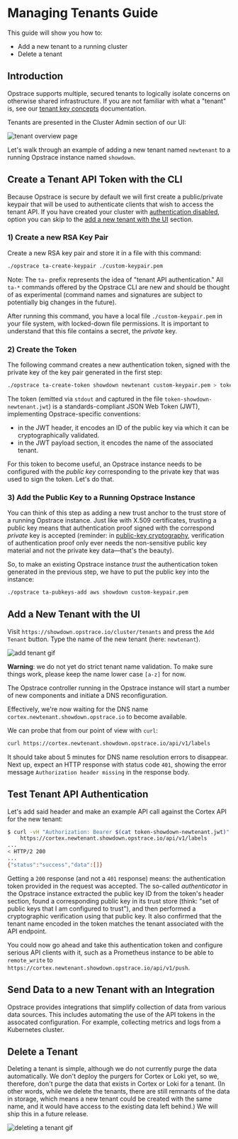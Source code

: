 # Managing Tenants Guide

This guide will show you how to:

* Add a new tenant to a running cluster
* Delete a tenant

## Introduction

Opstrace supports multiple, secured tenants to logically isolate concerns on otherwise shared infrastructure.
If you are not familiar with what a "tenant" is, see our [tenant key concepts](../../references/concepts.md#tenants) documentation.

Tenants are presented in the Cluster Admin section of our UI:

![tenant overview page](../../assets/tenants-guide-overview-1.png)

Let's walk through an example of adding a new tenant named `newtenant` to a running Opstrace instance named `showdown`.

<!-- TODO link to the integrations guide when it exists
If you’re coming from the [quick start](../../quickstart.md), and haven’t yet sent data to one of your tenants, stay tuned for our forthcoming integrations guide to make that process easy.
-->

## Create a Tenant API Token with the CLI

Because Opstrace is secure by default we will first create a public/private keypair that will be used to authenticate clients that wish to access the tenant API.
If you have created your cluster with [authentication disabled](../../references/configuration.md#data_api_authentication_disabled), option you can skip to the [add a new tenant with the UI](./managing-tenants.md#user-content-add-a-new-tenant-with-the-ui) section.

### 1) Create a new RSA Key Pair

Create a new RSA key pair and store it in a file with this command:

```bash
./opstrace ta-create-keypair ./custom-keypair.pem
```

Note: The `ta-` prefix represents the idea of "tenant API authentication."
All `ta-*` commands offered by the Opstrace CLI are new and should be thought of as experimental (command names and signatures are subject to potentially big changes in the future).

After running this command, you have a local file `./custom-keypair.pem` in your file system, with locked-down file permissions.
It is important to understand that this file contains a secret, the _private_ key.

### 2) Create the Token

The following command creates a new authentication token, signed with the private key of the key pair generated in the first step:

```bash
./opstrace ta-create-token showdown newtenant custom-keypair.pem > token-showdown-newtenant.jwt
```

The token (emitted via `stdout` and captured in the file `token-showdown-newtenant.jwt`) is a standards-compliant JSON Web Token (JWT), implementing Opstrace-specific conventions:

* in the JWT header, it encodes an ID of the public key via which it can be
  cryptographically validated.
* in the JWT payload section, it encodes the name of the associated tenant.

For this token to become useful, an Opstrace instance needs to be configured with the _public key_ corresponding to the private key that was used to sign the token.
Let's do that.

### 3) Add the Public Key to a Running Opstrace Instance

You can think of this step as adding a new trust anchor to the trust store of a running Opstrace instance.
Just like with X.509 certificates, trusting a public key means that authentication proof signed with the correspond _private_ key is accepted (reminder: in [public-key cryptography](https://en.wikipedia.org/wiki/Public-key_cryptography), verification of authentication proof only ever needs the non-sensitive public key material and not the private key data—that's the beauty).

So, to make an existing Opstrace instance _trust_ the authentication token generated in the previous step, we have to put the public key into the instance:

```bash
./opstrace ta-pubkeys-add aws showdown custom-keypair.pem
```

## Add a New Tenant with the UI

Visit `https://showdown.opstrace.io/cluster/tenants` and press the `Add Tenant` button.
Type the name of the new tenant (here: `newtenant`).

![add tenant gif](../../assets/tenants-guide-add.gif)

**Warning**: we do not yet do strict tenant name validation.
To make sure things work, please keep the name lower case `[a-z]` for now.

The Opstrace controller running in the Opstrace instance will start a number of new components and initiate a DNS reconfiguration.

Effectively, we're now waiting for the DNS name `cortex.newtenant.showdown.opstrace.io` to become available.

We can probe that from our point of view with `curl`:

```bash
curl https://cortex.newtenant.showdown.opstrace.io/api/v1/labels
```

It should take about 5 minutes for DNS name resolution errors to disappear.
Next up, expect an HTTP response with status code `401`, showing the error message
`Authorization header missing` in the response body.

## Test Tenant API Authentication

Let's add said header and make an example API call against the Cortex API for the new tenant:

```bash
$ curl -vH "Authorization: Bearer $(cat token-showdown-newtenant.jwt)" \
    https://cortex.newtenant.showdown.opstrace.io/api/v1/labels
...
< HTTP/2 200
...
{"status":"success","data":[]}
```

Getting a `200` response (and not a `401` response) means: the authentication token provided in the request was accepted.
The so-called _authenticator_ in the Opstrace instance extracted the public key ID from the token's header section, found a corresponding public key in its trust store (think: "set of public keys that I am configured to trust"), and then performed a cryptographic verification using that public key.
It also confirmed that the tenant name encoded in the token matches the tenant associated with the API endpoint.

You could now go ahead and take this authentication token and configure serious API clients with it, such as a Prometheus instance to be able to `remote_write` to `https://cortex.newtenant.showdown.opstrace.io/api/v1/push`.

## Send Data to a new Tenant with an Integration

Opstrace provides integrations that simplify collection of data from various data sources.
This includes automating the use of the API tokens in the assocated configuration.
For example, collecting metrics and logs from a Kubernetes cluster.

## Delete a Tenant

Deleting a tenant is simple, although we do not currently purge the data automatically.  We don't deploy the purgers for Cortex or Loki yet, so we, therefore, don't purge the data that exists in Cortex or Loki for a tenant.
(In other words, while we delete the tenants, there are still remnants of the data in storage, which means a new tenant could be created with the same name, and it would have access to the existing data left behind.)
We will ship this in a future release.

![deleting a tenant gif](../../assets/tenants-guide-delete.gif)